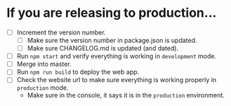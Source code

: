 # If you are releasing to production...
- [ ] Increment the version number.
    - [ ] Make sure the version number in package.json is updated.
    - [ ] Make sure CHANGELOG.md is updated (and dated).
- [ ] Run `npm start` and verify everything is working in `development` mode.
- [ ] Merge into master.
- [ ] Run `npm run build` to deploy the web app.
- [ ] Check the website url to make sure everything is working properly in `production` mode.
    - Make sure in the console, it says it is in the `production` environment.
